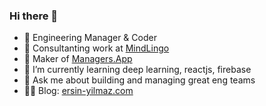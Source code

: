 ### Hi there 👋

- 🔭 Engineering Manager & Coder 
- 🔭 Consultanting work at [MindLingo](https://mindlingo.com)
- 🔭 Maker of [Managers.App](https://managers.app)
- 🌱 I’m currently learning deep learning, reactjs, firebase
- 💬 Ask me about building and managing great eng teams
- ✍🏼 Blog: [ersin-yilmaz.com](https://ersin-yilmaz.com)
